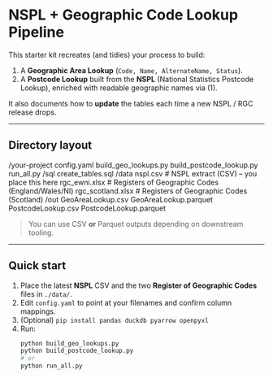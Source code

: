 # NSPL + Geographic Code Lookup Pipeline

This starter kit recreates (and tidies) your process to build:
1. A **Geographic Area Lookup** (`Code, Name, AlternateName, Status`).
2. A **Postcode Lookup** built from the **NSPL** (National Statistics Postcode Lookup),
   enriched with readable geographic names via (1).

It also documents how to **update** the tables each time a new NSPL / RGC release drops.

---

## Directory layout

/your-project
  config.yaml
  build_geo_lookups.py
  build_postcode_lookup.py
  run_all.py
  /sql
    create_tables.sql
  /data
    nspl.csv              # NSPL extract (CSV) – you place this here
    rgc_ewni.xlsx         # Registers of Geographic Codes (England/Wales/NI)
    rgc_scotland.xlsx     # Registers of Geographic Codes (Scotland)
  /out
    GeoAreaLookup.csv
    GeoAreaLookup.parquet
    PostcodeLookup.csv
    PostcodeLookup.parquet

> You can use CSV **or** Parquet outputs depending on downstream tooling.

---

## Quick start

1. Place the latest **NSPL** CSV and the two **Register of Geographic Codes** files in `./data/`.
2. Edit `config.yaml` to point at your filenames and confirm column mappings.
3. (Optional) `pip install pandas duckdb pyarrow openpyxl`
4. Run:
   ```bash
   python build_geo_lookups.py
   python build_postcode_lookup.py
   # or
   python run_all.py
